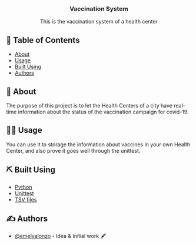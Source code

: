 <h3 align="center">Vaccination System</h3>

<p align="center"> This is the vaccination system of a health center
    <br> 
</p>

## 📝 Table of Contents
- [About](#about)
- [Usage](#usage)
- [Built Using](#built_using)
- [Authors](#authors)

## 🧐 About <a name = "about"></a>
The purpose of this project is to let the Health Centers of a city have real-time information about the status of the vaccination campaign for covid-19.

## 👩‍💻 Usage <a name="usage"></a>
You can use it to storage the information about vaccines in your own Health Center, and also prove it goes well through the unittest.

## ⛏️ Built Using <a name = "built_using"></a>
- [Python](https://www.python.org/)
- [Unittest](https://docs.python.org/3/library/unittest.html)
- [TSV files](https://en.wikipedia.org/wiki/Tab-separated_values)

## ✍️ Authors <a name = "authors"></a>
- [@emelyalonzo](https://github.com/emelyalonzo) - Idea & Initial work 🖋️
